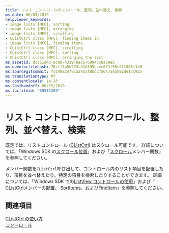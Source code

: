```yaml
---
title: リスト コントロールのスクロール、整列、並べ替え、検索
ms.date: 06/03/2019
helpviewer_keywords:
- image lists [MFC], sorting
- image lists [MFC], arranging
- image lists [MFC], scrolling
- CListCtrl class [MFC], finding items in
- image lists [MFC], finding items
- CListCtrl class [MFC], scrolling
- CListCtrl class [MFC], sorting
- CListCtrl class [MFC], arranging the list
ms.assetid: dcc51e4c-0ca8-4319-bec5-6994cc8ac9e5
ms.openlocfilehash: 76cff3e5b972c41d395ccec671f95c921005f1b9
ms.sourcegitcommit: fcb48824f9ca24b1f8bd37d647a4d592de1cc925
ms.translationtype: MT
ms.contentlocale: ja-JP
ms.lasthandoff: 08/15/2019
ms.locfileid: "69511269"
---
```

# <a name="scrolling-arranging-sorting-and-finding-in-list-controls"></a>リスト コントロールのスクロール、整列、並べ替え、検索

既定では、リストコントロール ([CListCtrl](../mfc/reference/clistctrl-class.md)) はスクロール可能です。 詳細については、「Windows SDK の[スクロール位置](/windows/win32/Controls/using-list-view-controls)」および「[スクロール](../mfc/reference/clistctrl-class.md#scroll)メンバー関数」を参照してください。

メンバー関数を`CListCtrl`呼び出して、コントロール内のリスト項目を配置したり、項目を並べ替えたり、特定の項目を検索したりすることができます。 詳細については、「Windows SDK での[ListView コントロールの使用](/windows/win32/Controls/using-list-view-controls)」および「 [CListCtrl](../mfc/reference/clistctrl-class.md)メンバーの[配置](../mfc/reference/clistctrl-class.md#arrange)、 [SortItems](../mfc/reference/clistctrl-class.md#sortitems)、および[FindItem](../mfc/reference/clistctrl-class.md#finditem)」を参照してください。

## <a name="see-also"></a>関連項目

[CListCtrl の使い方](../mfc/using-clistctrl.md)<br/>
[コントロール](../mfc/controls-mfc.md)
